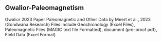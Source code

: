 ## Gwalior-Paleomagnetism
Gwalior 2023 Paper Paleomagnetic and Other Data by Meert et al., 2023 (Gondwana Research)
Files include Geochronology (Excel Files), Paleomagnetic Files (MAGIC text file Formatted), document (pre-proof pdf), Field Data (Excel Format)
